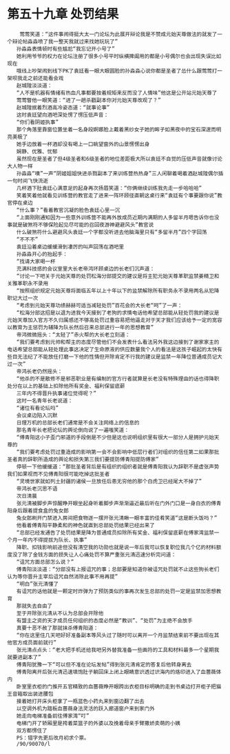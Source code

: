 # 第五十九章 处罚结果
        莺莺笑道：“这件事闹得挺大太一门论坛为此展开辩论我是不赞成元始天尊做法的就发了一个辩论帖淼淼喷了我一整天我就过来找她玩玩了”
       孙淼淼表情顿时有些尴尬“我忘记开小号了”
       她利用爷爷的权力在论坛注册了很多小号平时纵横捭阖用的都是小号偶尔也会出现失误比如现在
       哦线上吵架闹到线下PK了袁廷看一眼大眼圆脸的孙淼淼心说你都是圣者了怂什么跟莺莺打一架呗我走之前还能看会戏
       赵城隍淡淡道：
       “人不是机器有情绪有热血凡事都要按着规矩来反而没了人情味”他这是公开站元始天尊了
       莺莺瞥他一眼笑道：“进了一趟杀戳副本你对元始天尊改观了？”
       赵城隍抿着烈酒高冷姿态道：“就事论事”
       这时袁廷望向酒吧深处愣了愣压低声音：
       “你们看阴姬执事”
       那个角落里靠窗位置坐着一名身段婀娜脸上戴着黑纱女子她的眸子如黑夜中的宝石深邃而明亮美极了
       她手边放着一杯酒却没有喝上一口眺望窗外的山景愣愣出身
       娴静、优雅、忧郁
       虽然现在是圣者了但4级圣者和6级圣者的地位差距极大所以袁廷不自觉的压低声音就像讨论大人物一样
       孙淼淼“噢”一声“阴姬姐姐快进杀戮副本了来训练营热热身”三人闲聊着喝着酒赵城隍偶尔插一句时间飞快流逝
       几杯酒下肚袁廷心满意足的起身再次扬眉笑道：“你俩继续训练我先走一步哈哈哈”
       笑着笑着他就看见训练营的教官走了进来一阵环顾径直朝这桌行来“袁廷有个事要跟你说”教官停在桌边
       “什么事？”看着教官沉凝的脸色袁廷心里一沉
       “上面刚刚通知因为一些意外训练营不能再外放成员近期内满期的人多留半月嗯告诉你也没事就是破煞符不够保险起见尽可能的召回夜游神避避风头”教官说
       什么破煞符什么避避风头袁廷一个字都没听进去他脑海里只有“多留半月”四个字回荡
       “不不不”
       袁廷沿着桌边缓缓滑到凄厉的叫声回荡在酒吧里
       孙淼淼开心的抬起手：
       “找请大家喝一杯
       充满科技感的会议室里大长老帝鸿环顾桌边的长老们沉声道：
       “讨论一下吧关于元始天尊的处罚松海分部提交的建议是将主犯元始天尊革职监禁姜精卫和关雅革职永不录用
       “按照组织规定元始天尊将面临五年以上十年以下的监禁解除所有职务永不录用两名从犯降职记大过一次
       “考虑到元始天尊功绩赫赫可适当减轻处罚”百花会的大长老“呵”了一声：
       “松海分部这招是以退为进我今天接到了老狗的求情电话他希望总部能从轻处罚我的建议是元始天尊加入官方不久归属感还不够高处罚过重容易把他逼走对于天才我们应该给予一定的宽容以教育为主惩罚为辅降为队长然后召来总部进行一年的思想教育”
       帝鸿微微摇头：“太轻了”赤火帮的大长老立刻道：
       “我们要考虑到元帅和帮主的态度尽管他们不会发表什么看法另外我这边接到了谢家家主的电话希望总部能从轻处理此事这决定了生命原液的供应数量我个人的看法是这孩子崛起的太快有些目无法纪了不能放任打磨一下他的性情但开除肯定不行我的建议是监禁一年降位普通成员记大过一次”
       帝鸿长老仍然摇头：
       “他杀的不是散修不是邪恶职业是有编制的官方行者就算是长老没有特殊理由的话也得降职处分在以上的基础上扣除他所有奖金、福利保留底薪
       三年内不得晋升执事诸位觉得呢？”
       这时一名青年长老说道：
       “诸位有看论坛吗”
       会议桌边陷入沉默
       日理万机的总部长老们通常是不会关注网络上的信息的
       那名青年长老把论坛的舆论倒向说了一遍嗤笑道：
       “傅青阳这小子歪门邪道的手段倒是不少但是这也说明组织里有很大一部分人是拥护元始天尊的
       “我们要考虑处罚过重造成的影响第一会不会影响中低层行者们对组织的信任第二如果那批圣者真的辞职所造成的舆论和损失第三我们要提防傅青阳提防傅家”
       停顿一下他缓缓道：“那批圣者背后是有组织的组织者就是傅青阳我认为辞职不是虚张声势我们如果视而不见傅青阳很可能吃掉这批圣者
       “灵境世家就如列土封疆的诸侯一旦放任后患无穷他的那个白虎卫已经尾大不掉了”
       帝鸿长老沉思不语
       次日清晨
       张元清被脚步声惊醒睁开眼坐起身听着脚步声渐渐逼近最后听在门外门口是一身白衣的傅青阳身后跟着提食盒的兔女郎
       兔女郎刷开门禁进入房间把食物逐一摆开张元清瞅一眼丰富的佳肴笑道“这是断头饭吗？”
       他看着傅青阳平静柔和的神色就直到总部处罚结果已经出来了
       “总部已经发通告了处罚结果是降为普通成员扣除所有奖金、福利保留底薪在傅家湾监禁一个月一年内不得提拔为队长、执事”
       降职、扣钱影响前途但没有清空我的功勋也就是说一年后我可以恢复职位我几个亿的材料额度没了除了金钱方面的损失让人心痛处罚不算严重张元清迅速分析完问道：
       “诅咒方面总部怎么说？”
       傅青阳淡淡道：“分部没有上报诅咒的事；总部要是知道你被诅咒处罚就不止这些狗长老们认为等你晋升主宰后诅咒自然消除此事不用再提”
       “明白”张元清懂了
       有诅咒的话他就是一颗定时炸弹为了预防类似的事再次发生总部的处罚一定是监禁加思想教育
       那就失去自由了
       至于开除张元清从不认为总部会开除他
       有盟主之资的天才成员任何组织的态度必然是“教训”、“处罚”为主绝不会放手
       真要十恶不赦了那就抹杀傅青阳道：
       “你在这里住几天吧好好准备副本等风头过了随时可以离开一个月监禁结束前不要出现在其他官方成员面前就行”
       张元清点点头：“老大把手机还给我吧另外替我准备一些画符的工具和材料最多一个星期我就要进副本了”
       傅青阳犹豫一下“可以但不准在论坛发帖”得到张元清肯定的答复后他转身离去
       傅青阳离开后张元清迅速填饱肚子躺回床上闭上眼睛意识透过识海内的烙印进入了血蔷薇体内
       卧室里衣柜的门推开五官精致的血蔷薇睁开眼跨出衣柜目标明确的走到书桌边打开柜子把猫王音箱取出装进腰包
       接着她打开床头柜拿了一瓶蓝色小药丸来到窗边翻了出去
       以空调外机为踏板血蔷薇身法灵活的跃入廊道窗户来到家门外
       她走向电梯准备前往傅家湾“叮”
       电梯门开了轿厢里是挎着菜篮子的外婆以及挽着母亲手臂撒娇卖萌的小姨
       双方都愣住了
       PS：错字先更后改月初求个票。
       /90/90070/l